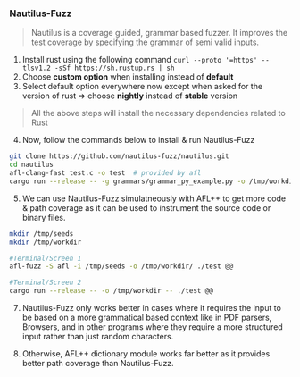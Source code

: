 ### Nautilus-Fuzz

> Nautilus is a coverage guided, grammar based fuzzer. It improves the test coverage by specifying the grammar of semi valid inputs.

1. Install rust using the following command `curl --proto '=https' --tlsv1.2 -sSf https://sh.rustup.rs | sh`
2. Choose **custom option** when installing instead of **default**
3. Select default option everywhere now except when asked for the version of rust => choose **nightly** instead of **stable** version

> All the above steps will install the necessary dependencies related to Rust

4. Now, follow the commands below to install & run Nautilus-Fuzz
```bash
git clone https://github.com/nautilus-fuzz/nautilus.git
cd nautilus
afl-clang-fast test.c -o test  # provided by afl
cargo run --release -- -g grammars/grammar_py_example.py -o /tmp/workdir -- ./test @@
```

5. We can use Nautilus-Fuzz simulatneously with AFL++ to get more code & path coverage as it can be used to instrument the source code or binary files.
```bash
mkdir /tmp/seeds
mkdir /tmp/workdir

#Terminal/Screen 1
afl-fuzz -S afl -i /tmp/seeds -o /tmp/workdir/ ./test @@

#Terminal/Screen 2
cargo run --release -- -o /tmp/workdir -- ./test @@
```
7. Nautilus-Fuzz only works better in cases where it requires the input to be based on a more grammatical based context 
like in PDF parsers, Browsers, and in other programs where they require a more structured input rather than just random characters. 

8. Otherwise, AFL++ dictionary module works far better as it provides better path coverage than Nautilus-Fuzz.